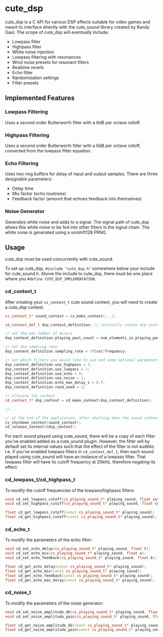 # cute_dsp

cute_dsp is a C API for various DSP effects suitable for video games and
meant to interface directly with the cute_sound library created by Randy Gaul.
The scope of cute_dsp will eventually include:

* Lowpass filter
* Highpass filter
* White noise injection
* Lowpass filtering with resonances
* Wind noise presets for resonant filters
* Realtime reverb
* Echo filter
* Randomization settings
* Filter presets

## Implemented Features

### Lowpass Filtering
Uses a second order Butterworth filter with a 6dB per octave rolloff. 

### Highpass Filtering
Uses a second order Butterworth filter with a 6dB per octave rolloff, converted from the lowpass filter equation.

### Echo Filtering
Uses two ring buffers for delay of input and output samples. There are three designable parameters:
 
* Delay time
* Mix factor (echo loudness)
* Feedback factor (amount that echoes feedback into themselves)

### Noise Generator
Generates white noise and adds to a signal. The signal path of cute_dsp allows this white noise to be fed into other filters in the signal chain. The white noise is generated using a xorshift128 PRNG. 

## Usage
cute_dsp must be used concurrently with cute_sound. 
  
To set up cute_dsp, `#include "cute_dsp.h"` somewhere below your include for cute_sound.h.
Above the include to cute_dsp, there must be one place where you `#define CUTE_DSP_IMPLEMENTATION`.
  
### cd_context_t
After creating your `cs_context_t` cute sound context, you will need to create a cute_dsp context.

```cpp
cs_context_t* sound_context = cs_make_context(...);

cd_context_def_t dsp_context_definition; // statically create dsp context

// set the max number of mixers
dsp_context_definition.playing_pool_count = num_elements_in_playing_pool;

// set dsp sampling rate
dsp_context_definition.sampling_rate = (float)frequency;

// set which filters you would like to use and some optional parameters
dsp_context_definition.use_highpass = 1;
dsp_context_definition.use_lowpass = 1;
dsp_context_definition.use_echo = 0;
dsp_context_definition.use_noise = 1;
dsp_context_definition.echo_max_delay_s = 0.f;
dsp_context_definition.rand_seed = 2;

// allocate the context
cd_context_t* dsp_context = cd_make_context(dsp_context_definition);

//...

// at the end of the application, after shutting down the sound context, release the dsp context
cs_shutdown_context(sound_context);
cd_release_context(&dsp_context);
```
For each sound played using cute_sound, there will be a copy of each filter you've enabled added as a cute_sound plugin. However, the filter will by default set its internal values such that the effect of the filter is not audible. I.e. if you've enabled lowpass filters in `cd_context_def_t`, then each sound played using cute_sound will have an instance of a lowpass filter. That lowpass filter will have its cutoff frequency at 20kHz, therefore negating its effect.
  
### cd_lowpass_t/cd_highpass_t
To modify the cutoff frequencies of the lowpass/highpass filters:
```cpp
void cd_set_lowpass_cutoff(cs_playing_sound_t* playing_sound, float cutoff_in_hz);
void cd_set_highpass_cutoff(cs_playing_sound_t* playing_sound, float cutoff_in_hz);

float cd_get_lowpass_cutoff(const cs_playing_sound_t* playing_sound);
float cd_get_highpass_cutoff(const cs_playing_sound_t* playing_sound);
```

### cd_echo_t
To modify the parameters of the echo filter:
```cpp
void cd_set_echo_delay(cs_playing_sound_t* playing_sound, float t);
void cd_set_echo_mix(cs_playing_sound_t* playing_sound, float a);
void cd_set_echo_feedback(cs_playing_sound_t* playing_sound, float b);

float cd_get_echo_delay(const cs_playing_sound_t* playing_sound);
float cd_get_echo_mix(const cs_playing_sound_t* playing_sound);
float cd_get_echo_feedback(const cs_playing_sound_t* playing_sound);
float cd_get_echo_max_delay(const cs_playing_sound_t* playing_sound);
```

### cd_noise_t
To modify the parameters of the noise generator:
```cpp
void cd_set_noise_amplitude_db(cs_playing_sound_t* playing_sound, float db);
void cd_set_noise_amplitude_gain(cs_playing_sound_t* playing_sound, float gain);

float cd_get_noise_amplitude_db(const cs_playing_sound_t* playing_sound);
float cd_get_noise_amplitude_gain(const cs_playing_sound_t* playing_sound);
```
